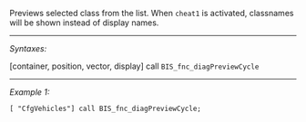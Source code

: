 Previews selected class from the list. When `cheat1` is activated, classnames will be shown instead of display names.


---
*Syntaxes:*

[container, position, vector, display] call `BIS_fnc_diagPreviewCycle`

---
*Example 1:*

```sqf
[ "CfgVehicles"] call BIS_fnc_diagPreviewCycle;
```